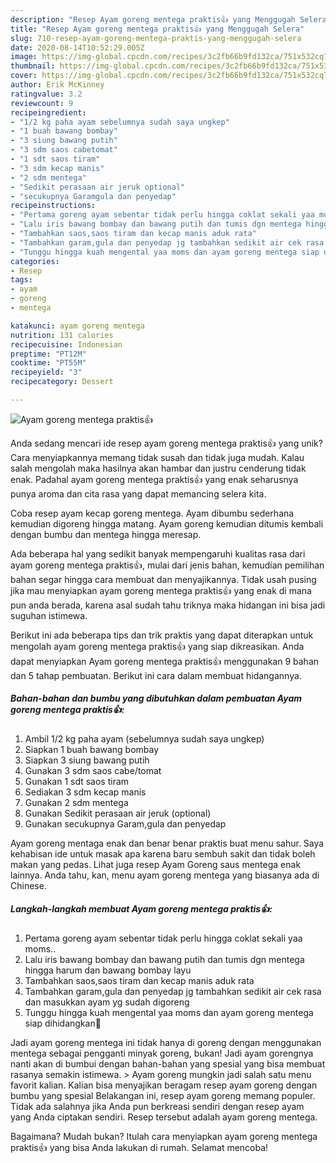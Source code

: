 ```yaml
---
description: "Resep Ayam goreng mentega praktis👍 yang Menggugah Selera"
title: "Resep Ayam goreng mentega praktis👍 yang Menggugah Selera"
slug: 710-resep-ayam-goreng-mentega-praktis-yang-menggugah-selera
date: 2020-08-14T10:52:29.005Z
image: https://img-global.cpcdn.com/recipes/3c2fb66b9fd132ca/751x532cq70/ayam-goreng-mentega-praktis👍-foto-resep-utama.jpg
thumbnail: https://img-global.cpcdn.com/recipes/3c2fb66b9fd132ca/751x532cq70/ayam-goreng-mentega-praktis👍-foto-resep-utama.jpg
cover: https://img-global.cpcdn.com/recipes/3c2fb66b9fd132ca/751x532cq70/ayam-goreng-mentega-praktis👍-foto-resep-utama.jpg
author: Erik McKinney
ratingvalue: 3.2
reviewcount: 9
recipeingredient:
- "1/2 kg paha ayam sebelumnya sudah saya ungkep"
- "1 buah bawang bombay"
- "3 siung bawang putih"
- "3 sdm saos cabetomat"
- "1 sdt saos tiram"
- "3 sdm kecap manis"
- "2 sdm mentega"
- "Sedikit perasaan air jeruk optional"
- "secukupnya Garamgula dan penyedap"
recipeinstructions:
- "Pertama goreng ayam sebentar tidak perlu hingga coklat sekali yaa moms.."
- "Lalu iris bawang bombay dan bawang putih dan tumis dgn mentega hingga harum dan bawang bombay layu"
- "Tambahkan saos,saos tiram dan kecap manis aduk rata"
- "Tambahkan garam,gula dan penyedap jg tambahkan sedikit air cek rasa dan masukkan ayam yg sudah digoreng"
- "Tunggu hingga kuah mengental yaa moms dan ayam goreng mentega siap dihidangkan🤗"
categories:
- Resep
tags:
- ayam
- goreng
- mentega

katakunci: ayam goreng mentega 
nutrition: 131 calories
recipecuisine: Indonesian
preptime: "PT12M"
cooktime: "PT55M"
recipeyield: "3"
recipecategory: Dessert

---
```



![Ayam goreng mentega praktis👍](https://img-global.cpcdn.com/recipes/3c2fb66b9fd132ca/751x532cq70/ayam-goreng-mentega-praktis👍-foto-resep-utama.jpg)

Anda sedang mencari ide resep ayam goreng mentega praktis👍 yang unik? Cara menyiapkannya memang tidak susah dan tidak juga mudah. Kalau salah mengolah maka hasilnya akan hambar dan justru cenderung tidak enak. Padahal ayam goreng mentega praktis👍 yang enak seharusnya punya aroma dan cita rasa yang dapat memancing selera kita.

Coba resep ayam kecap goreng mentega. Ayam dibumbu sederhana kemudian digoreng hingga matang. Ayam goreng kemudian ditumis kembali dengan bumbu dan mentega hingga meresap.

Ada beberapa hal yang sedikit banyak mempengaruhi kualitas rasa dari ayam goreng mentega praktis👍, mulai dari jenis bahan, kemudian pemilihan bahan segar hingga cara membuat dan menyajikannya. Tidak usah pusing jika mau menyiapkan ayam goreng mentega praktis👍 yang enak di mana pun anda berada, karena asal sudah tahu triknya maka hidangan ini bisa jadi suguhan istimewa.


Berikut ini ada beberapa tips dan trik praktis yang dapat diterapkan untuk mengolah ayam goreng mentega praktis👍 yang siap dikreasikan. Anda dapat menyiapkan Ayam goreng mentega praktis👍 menggunakan 9 bahan dan 5 tahap pembuatan. Berikut ini cara dalam membuat hidangannya.

<!--inarticleads1-->

##### Bahan-bahan dan bumbu yang dibutuhkan dalam pembuatan Ayam goreng mentega praktis👍:

1. Ambil 1/2 kg paha ayam (sebelumnya sudah saya ungkep)
1. Siapkan 1 buah bawang bombay
1. Siapkan 3 siung bawang putih
1. Gunakan 3 sdm saos cabe/tomat
1. Gunakan 1 sdt saos tiram
1. Sediakan 3 sdm kecap manis
1. Gunakan 2 sdm mentega
1. Gunakan Sedikit perasaan air jeruk (optional)
1. Gunakan secukupnya Garam,gula dan penyedap


Ayam goreng mentaga enak dan benar benar praktis buat menu sahur. Saya kehabisan ide untuk masak apa karena baru sembuh sakit dan tidak boleh makan yang pedas. Lihat juga resep Ayam Goreng saus mentega enak lainnya. Anda tahu, kan, menu ayam goreng mentega yang biasanya ada di Chinese. 

<!--inarticleads2-->

##### Langkah-langkah membuat Ayam goreng mentega praktis👍:

1. Pertama goreng ayam sebentar tidak perlu hingga coklat sekali yaa moms..
1. Lalu iris bawang bombay dan bawang putih dan tumis dgn mentega hingga harum dan bawang bombay layu
1. Tambahkan saos,saos tiram dan kecap manis aduk rata
1. Tambahkan garam,gula dan penyedap jg tambahkan sedikit air cek rasa dan masukkan ayam yg sudah digoreng
1. Tunggu hingga kuah mengental yaa moms dan ayam goreng mentega siap dihidangkan🤗


Jadi ayam goreng mentega ini tidak hanya di goreng dengan menggunakan mentega sebagai pengganti minyak goreng, bukan! Jadi ayam gorengnya nanti akan di bumbui dengan bahan-bahan yang spesial yang bisa membuat rasanya semakin istimewa. &gt; Ayam goreng mungkin jadi salah satu menu favorit kalian. Kalian bisa menyajikan beragam resep ayam goreng dengan bumbu yang spesial Belakangan ini, resep ayam goreng memang populer. Tidak ada salahnya jika Anda pun berkreasi sendiri dengan resep ayam yang Anda ciptakan sendiri. Resep tersebut adalah ayam goreng mentega. 

Bagaimana? Mudah bukan? Itulah cara menyiapkan ayam goreng mentega praktis👍 yang bisa Anda lakukan di rumah. Selamat mencoba!
